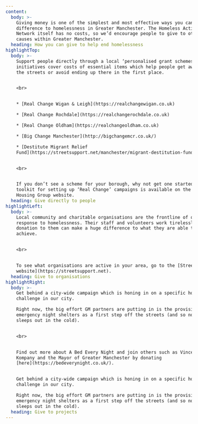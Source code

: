 ```yaml
---
content:
  body: >-
    Giving money is one of the simplest and most effective ways you can make a
    difference to homelessness in Greater Manchester. The Homeless Action
    Network itself has no costs, so we’d encourage people to give to other
    causes within Greater Manchester.
  heading: How you can give to help end homelessness
highlightTop:
  body: >-
    Support people directly through a local ‘personalised grant schemes’. These
    initiatives cover costs of essential items which help people get away from
    the streets or avoid ending up there in the first place.


    <br>


    * [Real Change Wigan & Leigh](https://realchangewigan.co.uk)

    * [Real Change Rochdale](https://realchangerochdale.co.uk)

    * [Real Change Oldham](https://realchangeoldham.co.uk)

    * [Big Change Manchester](http://bigchangemcr.co.uk/)

    * [Destitute Migrant Relief
    Fund](https://streetsupport.net/manchester/migrant-destitution-fund/)


    <br>


    If you don’t see a scheme for your borough, why not get one started? A
    toolkit for setting up ‘Real Change’ campaigns is available on the Riverside
    Housing Group website.
  heading: Give directly to people
highlightLeft:
  body: >-
    Local community and charitable organisations are the frontline of our
    response to homelessness. Their staff and volunteers work tirelessly, and a
    donation to them can make a huge difference to what they are able to
    achieve.


    <br>


    To see what organisations are active in your area, go to the [Street Support
    website](https://streetsupport.net).
  heading: Give to organisations
highlightRight:
  body: >-
    Get behind a city-wide campaign which is honing in on a specific homeless
    challenge in our city.

    Right now, the big effort GM partners are putting in is the provision of
    emergency night shelters as a first step off the streets (and so no one
    sleeps out in the cold).


    <br>


    Find out more about A Bed Every Night and join others such as Vincent
    Kompany and the Mayor of Greater Manchester by donating
    [here](https://bedeverynight.co.uk/).


    Get behind a city-wide campaign which is honing in on a specific homeless
    challenge in our city.

    Right now, the big effort GM partners are putting in is the provision of
    emergency night shelters as a first step off the streets (and so no one
    sleeps out in the cold).
  heading: Give to projects
---
```


